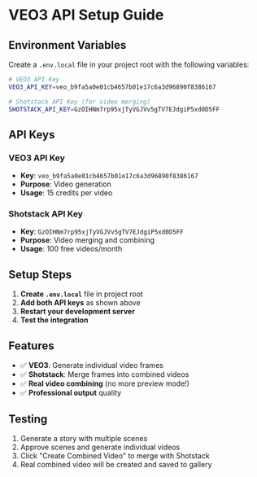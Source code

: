 # VEO3 API Setup Guide

## Environment Variables

Create a `.env.local` file in your project root with the following variables:

```bash
# VEO3 API Key
VEO3_API_KEY=veo_b9fa5a0e01cb4657b01e17c6a3d96890f8386167

# Shotstack API Key (for video merging)
SHOTSTACK_API_KEY=GzOIHNm7rp95xjTyVGJVv5gTV7EJdgiP5xd0D5FF
```

## API Keys

### VEO3 API Key
- **Key**: `veo_b9fa5a0e01cb4657b01e17c6a3d96890f8386167`
- **Purpose**: Video generation
- **Usage**: 15 credits per video

### Shotstack API Key
- **Key**: `GzOIHNm7rp95xjTyVGJVv5gTV7EJdgiP5xd0D5FF`
- **Purpose**: Video merging and combining
- **Usage**: 100 free videos/month

## Setup Steps

1. **Create `.env.local`** file in project root
2. **Add both API keys** as shown above
3. **Restart your development server**
4. **Test the integration**

## Features

- ✅ **VEO3**: Generate individual video frames
- ✅ **Shotstack**: Merge frames into combined videos
- ✅ **Real video combining** (no more preview mode!)
- ✅ **Professional output** quality

## Testing

1. Generate a story with multiple scenes
2. Approve scenes and generate individual videos
3. Click "Create Combined Video" to merge with Shotstack
4. Real combined video will be created and saved to gallery
